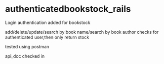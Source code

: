 # authenticatedbookstock_rails
Login authentication added for bookstock

add/delete/update/search by book name/search by book author checks for authenticated user,then only return stock

tested using postman

api_doc checked in


